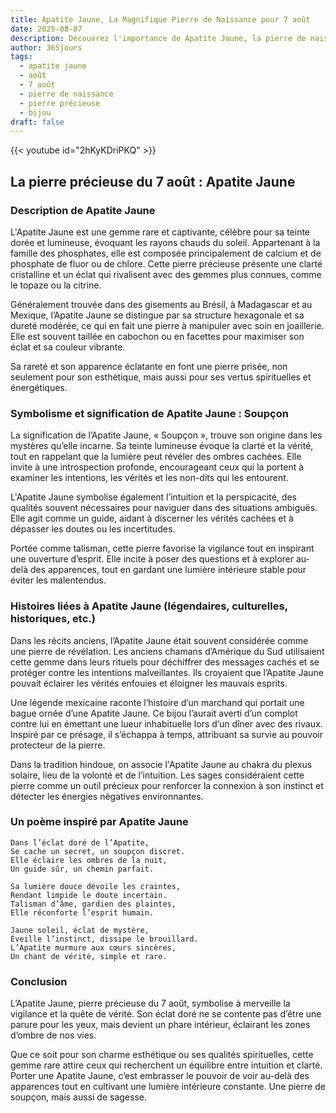 ```yaml
---
title: Apatite Jaune, La Magnifique Pierre de Naissance pour 7 août
date: 2025-08-07
description: Découvrez l'importance de Apatite Jaune, la pierre de naissance du 7 août qui symbolise Soupçon. Laissez sa beauté et sa signification illuminer votre journée.
author: 365jours
tags:
  - apatite jaune
  - août
  - 7 août
  - pierre de naissance
  - pierre précieuse
  - bijou
draft: false
---
```


{{< youtube id="2hKyKDriPKQ" >}}

## La pierre précieuse du 7 août : Apatite Jaune

### Description de Apatite Jaune

L'Apatite Jaune est une gemme rare et captivante, célèbre pour sa teinte dorée et lumineuse, évoquant les rayons chauds du soleil. Appartenant à la famille des phosphates, elle est composée principalement de calcium et de phosphate de fluor ou de chlore. Cette pierre précieuse présente une clarté cristalline et un éclat qui rivalisent avec des gemmes plus connues, comme le topaze ou la citrine.

Généralement trouvée dans des gisements au Brésil, à Madagascar et au Mexique, l’Apatite Jaune se distingue par sa structure hexagonale et sa dureté modérée, ce qui en fait une pierre à manipuler avec soin en joaillerie. Elle est souvent taillée en cabochon ou en facettes pour maximiser son éclat et sa couleur vibrante.

Sa rareté et son apparence éclatante en font une pierre prisée, non seulement pour son esthétique, mais aussi pour ses vertus spirituelles et énergétiques.

### Symbolisme et signification de Apatite Jaune : Soupçon

La signification de l’Apatite Jaune, « Soupçon », trouve son origine dans les mystères qu’elle incarne. Sa teinte lumineuse évoque la clarté et la vérité, tout en rappelant que la lumière peut révéler des ombres cachées. Elle invite à une introspection profonde, encourageant ceux qui la portent à examiner les intentions, les vérités et les non-dits qui les entourent.

L'Apatite Jaune symbolise également l’intuition et la perspicacité, des qualités souvent nécessaires pour naviguer dans des situations ambiguës. Elle agit comme un guide, aidant à discerner les vérités cachées et à dépasser les doutes ou les incertitudes.

Portée comme talisman, cette pierre favorise la vigilance tout en inspirant une ouverture d’esprit. Elle incite à poser des questions et à explorer au-delà des apparences, tout en gardant une lumière intérieure stable pour éviter les malentendus.

### Histoires liées à Apatite Jaune (légendaires, culturelles, historiques, etc.)

Dans les récits anciens, l’Apatite Jaune était souvent considérée comme une pierre de révélation. Les anciens chamans d’Amérique du Sud utilisaient cette gemme dans leurs rituels pour déchiffrer des messages cachés et se protéger contre les intentions malveillantes. Ils croyaient que l’Apatite Jaune pouvait éclairer les vérités enfouies et éloigner les mauvais esprits.

Une légende mexicaine raconte l’histoire d’un marchand qui portait une bague ornée d’une Apatite Jaune. Ce bijou l’aurait averti d’un complot contre lui en émettant une lueur inhabituelle lors d’un dîner avec des rivaux. Inspiré par ce présage, il s’échappa à temps, attribuant sa survie au pouvoir protecteur de la pierre.

Dans la tradition hindoue, on associe l'Apatite Jaune au chakra du plexus solaire, lieu de la volonté et de l’intuition. Les sages considéraient cette pierre comme un outil précieux pour renforcer la connexion à son instinct et détecter les énergies négatives environnantes.

### Un poème inspiré par Apatite Jaune

```
Dans l’éclat doré de l’Apatite,  
Se cache un secret, un soupçon discret.  
Elle éclaire les ombres de la nuit,  
Un guide sûr, un chemin parfait.  

Sa lumière douce dévoile les craintes,  
Rendant limpide le doute incertain.  
Talisman d’âme, gardien des plaintes,  
Elle réconforte l’esprit humain.  

Jaune soleil, éclat de mystère,  
Éveille l’instinct, dissipe le brouillard.  
L’Apatite murmure aux cœurs sincères,  
Un chant de vérité, simple et rare.
```

### Conclusion

L’Apatite Jaune, pierre précieuse du 7 août, symbolise à merveille la vigilance et la quête de vérité. Son éclat doré ne se contente pas d’être une parure pour les yeux, mais devient un phare intérieur, éclairant les zones d’ombre de nos vies.

Que ce soit pour son charme esthétique ou ses qualités spirituelles, cette gemme rare attire ceux qui recherchent un équilibre entre intuition et clarté. Porter une Apatite Jaune, c’est embrasser le pouvoir de voir au-delà des apparences tout en cultivant une lumière intérieure constante. Une pierre de soupçon, mais aussi de sagesse.
